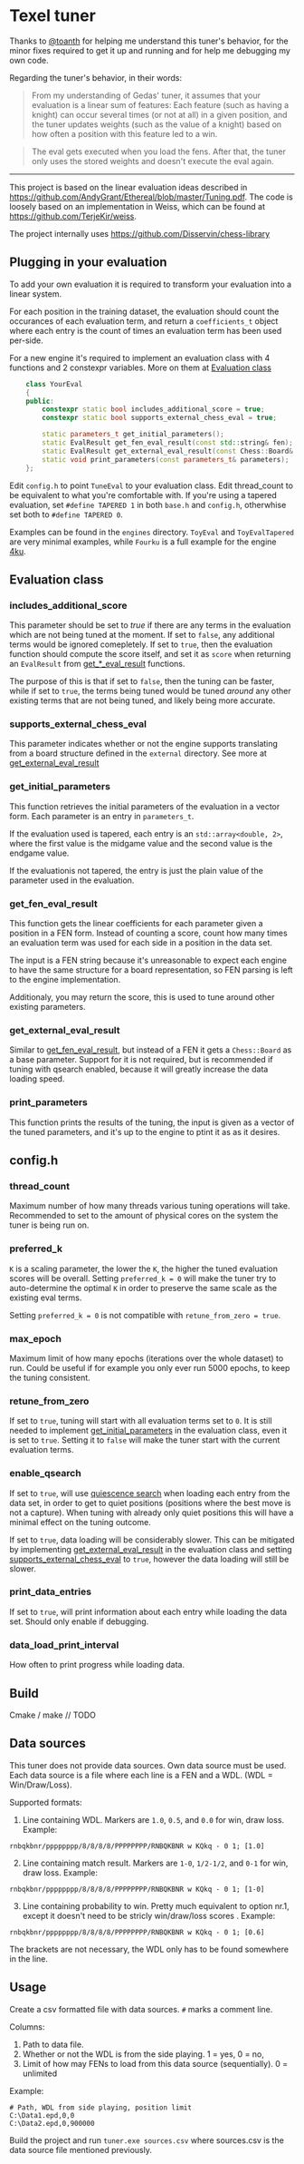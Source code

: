 # Texel tuner

Thanks to [@toanth](https://github.com/toanth/) for helping me understand this tuner's behavior, for the minor fixes required to get it up and running and for help me debugging my own code.

Regarding the tuner's behavior, in their words:

> From my understanding of Gedas' tuner, it assumes that your evaluation is a linear sum of features: Each feature (such as having a knight) can occur several times (or not at all) in a given position, and the tuner updates weights (such as the value of a knight) based on how often a position with this feature led to a win.

> The eval gets executed when you load the fens.
After that, the tuner only uses the stored weights and doesn't execute the eval again.

----

This project is based on the linear evaluation ideas described in https://github.com/AndyGrant/Ethereal/blob/master/Tuning.pdf. The code is loosely based on an implementation in Weiss, which can be found at https://github.com/TerjeKir/weiss.

The project internally uses https://github.com/Disservin/chess-library

## Plugging in your evaluation
To add your own evaluation it is required to transform your evaluation into a linear system.

For each position in the training dataset, the evaluation should count the occurances of each evaluation term, and return a `coefficients_t` object where each entry is the count of times an evaluation term has been used per-side.

For a new engine it's required to implement an evaluation class with 4 functions and 2 constexpr variables. More on them at [Evaluation class](#evaluation-class)

```cpp
    class YourEval
    {
    public:
        constexpr static bool includes_additional_score = true;
        constexpr static bool supports_external_chess_eval = true;

        static parameters_t get_initial_parameters();
        static EvalResult get_fen_eval_result(const std::string& fen);
        static EvalResult get_external_eval_result(const Chess::Board& board);
        static void print_parameters(const parameters_t& parameters);
    };
```
Edit `config.h` to point `TuneEval` to your evaluation class. Edit thread_count to be equivalent to what you're comfortable with. If you're using a tapered evaluation, set `#define TAPERED 1` in both `base.h` and `config.h`, otherwhise set both to `#define TAPERED 0`.

Examples can be found in the `engines` directory. `ToyEval` and `ToyEvalTapered` are very minimal examples, while `Fourku` is a full example for the engine [4ku](https://github.com/kz04px/4ku).

## Evaluation class

### includes_additional_score
This parameter should be set to *true* if there are any terms in the evaluation which are not being tuned at the moment. If set to `false`, any additional terms would be ignored comepletely. If set to `true`, then the evaluation function should compute the score itself, and set it as `score` when returning an `EvalResult` from [get_*_eval_result](#get_fen_eval_result) functions.

The purpose of this is that if set to `false`, then the tuning can be faster, while if set to `true`, the terms being tuned would be tuned *around* any other existing terms that are not being tuned, and likely being more accurate.

### supports_external_chess_eval
This parameter indicates whether or not the engine supports translating from a board structure defined in the `external` directory. See more at [get_external_eval_result](#get_external_eval_result)

### get_initial_parameters
This function retrieves the initial parameters of the evaluation in a vector form. Each parameter is an entry in `parameters_t`.

If the evaluation used is tapered, each entry is an `std::array<double, 2>`, where the first value is the midgame value and the second value is the endgame value.

If the evaluationis not tapered, the entry is just the plain value of the parameter used in the evaluation.

### get_fen_eval_result
This function gets the linear coefficients for each parameter given a position in a FEN form. Instead of counting a score, count how many times an evaluation term was used for each side in a position in the data set.

The input is a FEN string because it's unreasonable to expect each engine to have the same structure for a board representation, so FEN parsing is left to the engine implementation.

Additionaly, you may return the score, this is used to tune around other existing parameters. 

### get_external_eval_result
Similar to [get_fen_eval_result](get_fen_eval_result), but instead of a FEN it gets a `Chess::Board` as a base parameter. Support for it is not required, but is recommended if tuning with qsearch enabled, because it will greatly increase the data loading speed.

### print_parameters
This function prints the results of the tuning, the input is given as a vector of the tuned parameters, and it's up to the engine to ptint it as as it desires.

## config.h

### thread_count
Maximum number of how many threads various tuning operations will take. Recommended to set to the amount of physical cores on the system the tuner is being run on.

### preferred_k
`K` is a scaling parameter, the lower the `K`, the higher the tuned evaluation scores will be overall. Setting `preferred_k = 0` will make the tuner try to auto-determine the optimal `K` in order to preserve the same scale as the existing eval terms.

Setting `preferred_k = 0` is not compatible with `retune_from_zero = true`.

### max_epoch
Maximum limit of how many epochs (iterations over the whole dataset) to run. Could be useful if for example you only ever run 5000 epochs, to keep the tuning consistent.

### retune_from_zero
If set to `true`, tuning will start with all evaluation terms set to `0`. It is still needed to implement [get_initial_parameters](#get_initial_parameters) in the evaluation class, even it is set to `true`. Setting it to `false` will make the tuner start with the current evaluation terms.

### enable_qsearch
If set to `true`, will use [quiescence search](https://www.chessprogramming.org/Quiescence_Search) when loading each entry from the data set, in order to get to quiet positions (positions where the best move is not a capture). When tuning with already only quiet positions this will have a minimal effect on the tuning outcome.

If set to `true`, data loading will be considerably slower. This can be mitigated by implementing [get_external_eval_result](#get_external_eval_result) in the evaluation class and setting [supports_external_chess_eval](#supports_external_chess_eval) to `true`, however the data loading will still be slower.

### print_data_entries
If set to `true`, will print information about each entry while loading the data set. Should only enable if debugging.

### data_load_print_interval
How often to print progress while loading data.

## Build
Cmake / make // TODO


## Data sources
This tuner does not provide data sources. Own data source must be used.
Each data source is a file where each line is a FEN and a WDL. (WDL = Win/Draw/Loss).

Supported formats:
1. Line containing WDL. Markers are `1.0`, `0.5`, and `0.0` for win, draw loss. Example:
```
rnbqkbnr/pppppppp/8/8/8/8/PPPPPPPP/RNBQKBNR w KQkq - 0 1; [1.0]
```
2. Line containing match result. Markers are `1-0`, `1/2-1/2`, and `0-1` for win, draw loss. Example:
```
rnbqkbnr/pppppppp/8/8/8/8/PPPPPPPP/RNBQKBNR w KQkq - 0 1; [1-0]
```
3. Line containing probability to win. Pretty much equivalent to option nr.1, except it doesn't need to be stricly win/draw/loss scores . Example:
```
rnbqkbnr/pppppppp/8/8/8/8/PPPPPPPP/RNBQKBNR w KQkq - 0 1; [0.6]
```

The brackets are not necessary, the WDL only has to be found somewhere in the line.

## Usage
Create a csv formatted file with data sources. `#` marks a comment line.

Columns:
1. Path to data file.
2. Whether or not the WDL is from the side playing. 1 = yes, 0 = no,
3. Limit of how may FENs to load from this data source (sequentially). 0 = unlimited

Example:
```
# Path, WDL from side playing, position limit
C:\Data1.epd,0,0
C:\Data2.epd,0,900000
```

Build the project and run `tuner.exe sources.csv` where sources.csv is the data source file mentioned previously.